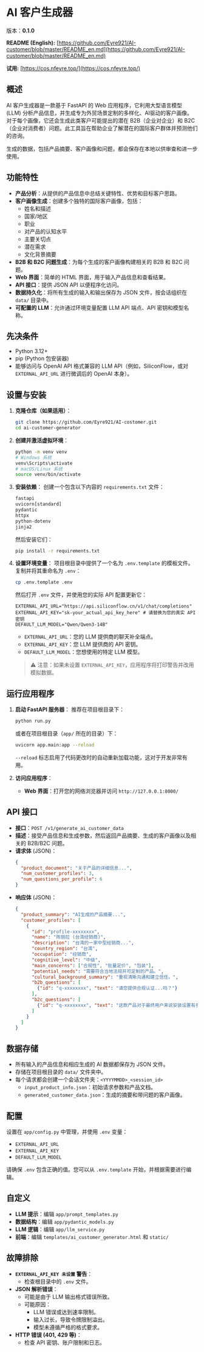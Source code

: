 # AI 客户生成器

版本：**0.1.0**

**README (English):** [https://github.com/Eyre921/AI-customer/blob/master/README_en.md](https://github.com/Eyre921/AI-customer/blob/master/README_en.md)

**试用:** [https://cos.nfeyre.top/](https://cos.nfeyre.top/)

## 概述

AI 客户生成器是一款基于 FastAPI 的 Web 应用程序，它利用大型语言模型 (LLM) 分析产品信息，并生成专为外贸场景定制的多样化、AI驱动的客户画像。对于每个画像，它还会生成此类客户可能提出的潜在 B2B（企业对企业）和 B2C（企业对消费者）问题。此工具旨在帮助企业了解潜在的国际客户群体并预测他们的咨询。

生成的数据，包括产品摘要、客户画像和问题，都会保存在本地以供审查和进一步使用。

## 功能特性

* **产品分析**：从提供的产品信息中总结关键特性、优势和目标客户思路。
* **客户画像生成**：创建多个独特的国际客户画像，包括：
    * 姓名和描述
    * 国家/地区
    * 职业
    * 对产品的认知水平
    * 主要关切点
    * 潜在需求
    * 文化背景摘要
* **B2B 和 B2C 问题生成**：为每个生成的客户画像构建相关的 B2B 和 B2C 问题。
* **Web 界面**：简单的 HTML 界面，用于输入产品信息和查看结果。
* **API 接口**：提供 JSON API 以便程序化访问。
* **数据持久化**：将所有生成的输入和输出保存为 JSON 文件，按会话组织在 `data/` 目录中。
* **可配置的 LLM**：允许通过环境变量配置 LLM API 端点、API 密钥和模型名称。

## 先决条件

* Python 3.12+
* pip (Python 包安装器)
* 能够访问与 OpenAI API 格式兼容的 LLM API（例如，SiliconFlow，或对 `EXTERNAL_API_URL` 进行微调后的 OpenAI 本身）。

## 设置与安装

1.  **克隆仓库（如果适用）**：
    ```bash
    git clone https://github.com/Eyre921/AI-costomer.git
    cd ai-customer-generator
    ```

2.  **创建并激活虚拟环境**：
    ```bash
    python -m venv venv
    # Windows 系统
    venv\Scripts\activate
    # macOS/Linux 系统
    source venv/bin/activate
    ```

3.  **安装依赖**：
    创建一个包含以下内容的 `requirements.txt` 文件：
    ```txt
    fastapi
    uvicorn[standard]
    pydantic
    httpx
    python-dotenv
    jinja2
    ```
    然后安装它们：
    ```bash
    pip install -r requirements.txt
    ```

4.  **设置环境变量**：
    项目根目录中提供了一个名为 `.env.template` 的模板文件。复制并将其重命名为 `.env`：
    ```bash
    cp .env.template .env
    ```
    然后打开 `.env` 文件，并使用您的实际 API 配置更新它：
    ```env
    EXTERNAL_API_URL="https://api.siliconflow.cn/v1/chat/completions"
    EXTERNAL_API_KEY="sk-your_actual_api_key_here" # 请替换为您的真实 API 密钥
    DEFAULT_LLM_MODEL="Qwen/Qwen3-14B"
    ```
    * `EXTERNAL_API_URL`：您的 LLM 提供商的聊天补全端点。
    * `EXTERNAL_API_KEY`：您 LLM 提供商的 API 密钥。
    * `DEFAULT_LLM_MODEL`：您想使用的特定 LLM 模型。

    > ⚠️ 注意：如果未设置 `EXTERNAL_API_KEY`，应用程序将打印警告并改用模拟数据。

## 运行应用程序

1.  **启动 FastAPI 服务器**：
    推荐在项目根目录下：
    ```bash
    python run.py
    ```
    或者在项目根目录（`app/` 所在的目录）下：
    ```bash
    uvicorn app.main:app --reload
    ```
    `--reload` 标志启用了代码更改时的自动重新加载功能，这对于开发非常有用。

2.  **访问应用程序**：
    * **Web 界面**：打开您的网络浏览器并访问 `http://127.0.0.1:8000/`

## API 接口

* **接口**：`POST /v1/generate_ai_customer_data`
* **描述**：接受产品信息和生成参数，然后返回产品摘要、生成的客户画像以及相关的 B2B/B2C 问题。
* **请求体** (JSON)：
    ```json
    {
      "product_document": "关于产品的详细信息...",
      "num_customer_profiles": 3,
      "num_questions_per_profile": 6
    }
    ```
* **响应体** (JSON)：
    ```json
    {
      "product_summary": "AI生成的产品摘要...",
      "customer_profiles": [
        {
          "id": "profile-xxxxxxxx",
          "name": "陈丽拉 (台湾经销商)",
          "description": "台湾的一家中型经销商...",
          "country_region": "台湾",
          "occupation": "经销商",
          "cognitive_level": "中级",
          "main_concerns": ["合规性", "批量定价", "包装"],
          "potential_needs": "需要符合当地法规并可定制的产品。",
          "cultural_background_summary": "重视清晰沟通和建立信任。",
          "b2b_questions": [
            {"id": "q-xxxxxxxx", "text": "请您提供合规认证...吗？"}
          ],
          "b2c_questions": [
            {"id": "q-xxxxxxxx", "text": "这款产品对于最终用户来说安装设置有多容易？"}
          ]
        }
      ]
    }
    ```

## 数据存储

* 所有输入的产品信息和相应生成的 AI 数据都保存为 JSON 文件。
* 存储在项目根目录的 `data/` 文件夹中。
* 每个请求都会创建一个会话文件夹：`<YYYYMMDD>_<session_id>`
    * `input_product_info.json`：初始请求参数和产品文档。
    * `generated_customer_data.json`：生成的摘要和带问题的客户画像。

## 配置

设置在 `app/config.py` 中管理，并使用 `.env` 变量：
* `EXTERNAL_API_URL`
* `EXTERNAL_API_KEY`
* `DEFAULT_LLM_MODEL`

请确保 `.env` 包含正确的值。您可以从 `.env.template` 开始，并根据需要进行编辑。

## 自定义

* **LLM 提示**：编辑 `app/prompt_templates.py`
* **数据结构**：编辑 `app/pydantic_models.py`
* **LLM 逻辑**：编辑 `app/llm_service.py`
* **前端**：编辑 `templates/ai_customer_generator.html` 和 `static/`

## 故障排除

* **`EXTERNAL_API_KEY 未设置` 警告**：
    * 检查根目录中的 `.env` 文件。
* **JSON 解析错误**：
    * 可能是由于 LLM 输出格式错误所致。
    * 可能原因：
        * LLM 错误或达到速率限制。
        * 输入过长，导致令牌限制溢出。
        * 模型未遵循严格的格式要求。
* **HTTP 错误 (401, 429 等)**：
    * 检查 API 密钥、账户限制和日志。